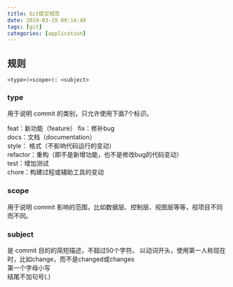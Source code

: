 ```yaml
---
title: Git提交规范
date: 2019-03-19 09:14:49
tags: [git]
categories: [application]
---
```


## 规则
`<type>(<scope>): <subject>`

### type

用于说明 commit 的类别，只允许使用下面7个标识。

feat：新功能（feature） 
fix：修补bug  
docs：文档（documentation）  
style： 格式（不影响代码运行的变动）  
refactor：重构（即不是新增功能，也不是修改bug的代码变动）  
test：增加测试  
chore：构建过程或辅助工具的变动  

### scope

用于说明 commit 影响的范围，比如数据层、控制层、视图层等等，视项目不同而不同。 

### subject

是 commit 目的的简短描述，不超过50个字符。 
以动词开头，使用第一人称现在时，比如change，而不是changed或changes  
第一个字母小写  
结尾不加句号(.)  

